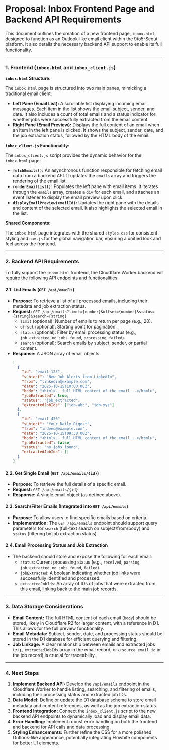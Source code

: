 # Proposal: Inbox Frontend Page and Backend API Requirements

This document outlines the creation of a new frontend page, `inbox.html`, designed to function as an Outlook-like email client within the 9to5-Scout platform. It also details the necessary backend API support to enable its full functionality.

---

### 1. Frontend (`inbox.html` and `inbox_client.js`)

**`inbox.html` Structure:**

The `inbox.html` page is structured into two main panes, mimicking a traditional email client:

*   **Left Pane (Email List):** A scrollable list displaying incoming email messages. Each item in the list shows the email subject, sender, and date. It also includes a count of total emails and a status indicator for whether jobs were successfully extracted from the email content.
*   **Right Pane (Email Preview):** Displays the full content of an email when an item in the left pane is clicked. It shows the subject, sender, date, and the job extraction status, followed by the HTML body of the email.

**`inbox_client.js` Functionality:**

The `inbox_client.js` script provides the dynamic behavior for the `inbox.html` page:

*   **`fetchEmails()`:** An asynchronous function responsible for fetching email data from a backend API. It updates the `emails` array and triggers the rendering of the email list.
*   **`renderEmailList()`:** Populates the left pane with email items. It iterates through the `emails` array, creates a `div` for each email, and attaches an event listener to display the email preview upon click.
*   **`displayEmailPreview(emailId)`:** Updates the right pane with the details and content of the selected email. It also highlights the selected email in the list.

**Shared Components:**

The `inbox.html` page integrates with the shared `styles.css` for consistent styling and `nav.js` for the global navigation bar, ensuring a unified look and feel across the frontend.

---

### 2. Backend API Requirements

To fully support the `inbox.html` frontend, the Cloudflare Worker backend will require the following API endpoints and functionalities:

#### 2.1. List Emails (`GET /api/emails`)

*   **Purpose:** To retrieve a list of all processed emails, including their metadata and job extraction status.
*   **Request:** `GET /api/emails?limit={number}&offset={number}&status={string}&search={string}`
    *   `limit` (optional): Number of emails to return per page (e.g., 20).
    *   `offset` (optional): Starting point for pagination.
    *   `status` (optional): Filter by email processing status (e.g., `job_extracted`, `no_jobs_found`, `processing`, `failed`).
    *   `search` (optional): Search emails by subject, sender, or partial content.
*   **Response:** A JSON array of email objects.
    ```json
    [
      {
        "id": "email-123",
        "subject": "New Job Alerts from LinkedIn",
        "from": "linkedin@example.com",
        "date": "2025-10-15T10:00:00Z",
        "body": "<html>...full HTML content of the email...</html>",
        "jobExtracted": true,
        "status": "job_extracted",
        "extractedJobIds": ["job-abc", "job-xyz"]
      },
      {
        "id": "email-456",
        "subject": "Your Daily Digest",
        "from": "indeed@example.com",
        "date": "2025-10-15T09:30:00Z",
        "body": "<html>...full HTML content of the email...</html>",
        "jobExtracted": false,
        "status": "no_jobs_found",
        "extractedJobIds": []
      }
    ]
    ```

#### 2.2. Get Single Email (`GET /api/emails/{id}`)

*   **Purpose:** To retrieve the full details of a specific email.
*   **Request:** `GET /api/emails/{id}`
*   **Response:** A single email object (as defined above).

#### 2.3. Search/Filter Emails (Integrated into `GET /api/emails`)

*   **Purpose:** To allow users to find specific emails based on criteria.
*   **Implementation:** The `GET /api/emails` endpoint should support query parameters for `search` (full-text search on subject/from/body) and `status` (filtering by job extraction status).

#### 2.4. Email Processing Status and Job Extraction

*   The backend should store and expose the following for each email:
    *   `status`: Current processing status (e.g., `received`, `parsing`, `job_extracted`, `no_jobs_found`, `failed`).
    *   `jobExtracted`: A boolean indicating whether job links were successfully identified and processed.
    *   `extractedJobIds`: An array of IDs of jobs that were extracted from this email, linking back to the main job records.

---

### 3. Data Storage Considerations

*   **Email Content:** The full HTML content of each email (`body`) should be stored, likely in Cloudflare R2 for larger content, with a reference in D1. This allows for the full preview functionality.
*   **Email Metadata:** Subject, sender, date, and processing status should be stored in the D1 database for efficient querying and filtering.
*   **Job Linkage:** A clear relationship between emails and extracted jobs (e.g., `extractedJobIds` array in the email record, or a `source_email_id` in the job record) is crucial for traceability.

---

### 4. Next Steps

1.  **Implement Backend API:** Develop the `/api/emails` endpoint in the Cloudflare Worker to handle listing, searching, and filtering of emails, including their processing status and extracted job IDs.
2.  **Data Model:** Define or update the D1 database schema to store email metadata and content references, as well as the job extraction status.
3.  **Frontend Integration:** Connect the `inbox_client.js` script to the new backend API endpoints to dynamically load and display email data.
4.  **Error Handling:** Implement robust error handling on both the frontend and backend for API calls and data processing.
5.  **Styling Enhancements:** Further refine the CSS for a more polished Outlook-like appearance, potentially integrating Flowbite components for better UI elements.
